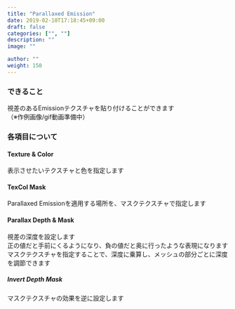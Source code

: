 ```yaml
---
title: "Parallaxed Emission"
date: 2019-02-10T17:18:45+09:00
draft: false
categories: ["", ""]
description: ""
image: ""

author: ""
weight: 150
---
```

### できること
視差のあるEmissionテクスチャを貼り付けることができます  
（※作例画像/gif動画準備中）
<!-- {{< figure src="/images/cat_common1.gif" >}} -->
### 各項目について
#### Texture & Color
表示させたいテクスチャと色を指定します
#### TexCol Mask
Parallaxed Emissionを適用する場所を、マスクテクスチャで指定します
#### Parallax Depth & Mask
視差の深度を設定します  
正の値だと手前にくるようになり、負の値だと奥に行ったような表現になります  
マスクテクスチャを指定することで、深度に乗算し、メッシュの部分ごとに深度を調節できます
##### Invert Depth Mask
マスクテクスチャの効果を逆に設定します
